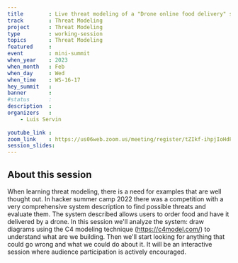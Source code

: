 ```yaml
---
title        : Live threat modeling of a "Drone online food delivery" system"
track        : Threat Modeling
project      : Threat Modeling
type         : working-session
topics       : Threat Modeling
featured     :
event        : mini-summit
when_year    : 2023
when_month   : Feb
when_day     : Wed
when_time    : WS-16-17
hey_summit   : 
banner       : 
#status      : 
description  :
organizers   :
    - Luis Servin
   
youtube_link : 
zoom_link    : https://us06web.zoom.us/meeting/register/tZIkf-ihpjIoHdP1tDJxstsXuuQBS9dYOl46
session_slides:
---
```




## About this session
When learning threat modeling, there is a need for examples that are well thought out. In hacker summer camp 2022 there was a competition with a very comprehensive system description to find possible threats and evaluate them. The system described allows users to order food and have it delivered by a drone.
In this session we'll analyze the system: draw diagrams using the C4 modeling technique (https://c4model.com/) to understand what are we building. Then we'll start looking for anything that could go wrong and what we could do about it.
It will be an interactive session where audience participation is actively encouraged.
